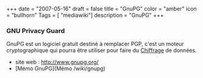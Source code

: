 +++
date = "2007-05-16"
draft = false
title = "GnuPG"
color = "amber"
icon = "bullhorn"
Tags = [ "mediawiki"]
description = "GnuPG"
+++

### GNU Privacy Guard

GnuPG est un logiciel gratuit destiné à remplacer PGP, c'est un moteur
cryptographique qui pourra être utiliser pour faire du
[Chiffrage](/wiki/chiffrage) de données.

-   site web : <http://www.gnupg.org/>
-   [Mémo GnuPG](Mémo /wiki/gnupg)

